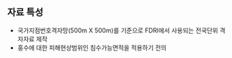 ## 자료 특성
* 국가지점번호격자망(500m X 500m)를 기준으로 FDRI에서 사용되는 전국단위 격자자료 제작
* 홍수에 대한 피해현상범위인 침수가능면적을 적용하기 전의  
